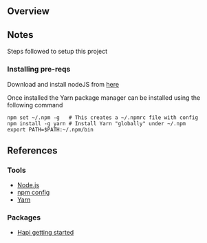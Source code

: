 ## Overview




## Notes

Steps followed to setup this project


### Installing pre-reqs

Download and install nodeJS from [here](https://nodejs.org/en/)

Once installed the Yarn package manager can be installed using 
the following command

```
npm set ~/.npm -g   # This creates a ~/.npmrc file with config
npm install -g yarn # Install Yarn "globally" under ~/.npm
export PATH=$PATH:~/.npm/bin
```




## References

### Tools

* [Node.js](https://nodejs.org/en/)
* [npm config](https://docs.npmjs.com/cli/config)
* [Yarn](https://yarnpkg.com)


### Packages

* [Hapi getting started](https://content.nanobox.io/getting-started-with-hapi-js/)
